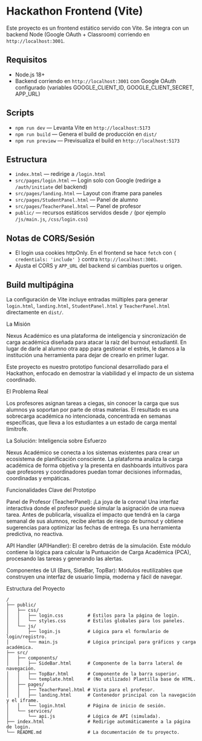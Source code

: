 # Hackathon Frontend (Vite)

Este proyecto es un frontend estático servido con Vite. Se integra con un backend Node (Google OAuth + Classroom) corriendo en `http://localhost:3001`.

## Requisitos

- Node.js 18+
- Backend corriendo en `http://localhost:3001` con Google OAuth configurado (variables GOOGLE_CLIENT_ID, GOOGLE_CLIENT_SECRET, APP_URL)

## Scripts

- `npm run dev` — Levanta Vite en `http://localhost:5173`
- `npm run build` — Genera el build de producción en `dist/`
- `npm run preview` — Previsualiza el build en `http://localhost:5173`

## Estructura

- `index.html` — redirige a `/login.html`
- `src/pages/login.html` — Login solo con Google (redirige a `/auth/initiate` del backend)
- `src/pages/landing.html` — Layout con iframe para paneles
- `src/pages/StudentPanel.html` — Panel de alumno
- `src/pages/TeacherPanel.html` — Panel de profesor
- `public/` — recursos estáticos servidos desde `/` (por ejemplo `/js/main.js`, `/css/login.css`)

## Notas de CORS/Sesión

- El login usa cookies httpOnly. En el frontend se hace `fetch` con `{ credentials: 'include' }` contra `http://localhost:3001`.
- Ajusta el CORS y `APP_URL` del backend si cambias puertos u origen.

## Build multipágina

La configuración de Vite incluye entradas múltiples para generar `login.html`, `landing.html`, `StudentPanel.html` y `TeacherPanel.html` directamente en `dist/`.

La Misión

Nexus Académico es una plataforma de inteligencia y sincronización de carga académica diseñada para atacar la raíz del burnout estudiantil. En lugar de darle al alumno otra app para gestionar el estrés, le damos a la institución una herramienta para dejar de crearlo en primer lugar.

Este proyecto es nuestro prototipo funcional desarrollado para el Hackathon, enfocado en demostrar la viabilidad y el impacto de un sistema coordinado.

El Problema Real

Los profesores asignan tareas a ciegas, sin conocer la carga que sus alumnos ya soportan por parte de otras materias. El resultado es una sobrecarga académica no intencionada, concentrada en semanas específicas, que lleva a los estudiantes a un estado de carga mental limítrofe.

La Solución: Inteligencia sobre Esfuerzo

Nexus Académico se conecta a los sistemas existentes para crear un ecosistema de planificación consciente. La plataforma analiza la carga académica de forma objetiva y la presenta en dashboards intuitivos para que profesores y coordinadores puedan tomar decisiones informadas, coordinadas y empáticas.

Funcionalidades Clave del Prototipo

Panel de Profesor (TeacherPanel): ¡La joya de la corona! Una interfaz interactiva donde el profesor puede simular la asignación de una nueva tarea. Antes de publicarla, visualiza el impacto que tendrá en la carga semanal de sus alumnos, recibe alertas de riesgo de burnout y obtiene sugerencias para optimizar las fechas de entrega. Es una herramienta predictiva, no reactiva.

API Handler (APIHandler): El cerebro detrás de la simulación. Este módulo contiene la lógica para calcular la Puntuación de Carga Académica (PCA), procesando las tareas y generando las alertas.

Componentes de UI (Bars, SideBar, TopBar): Módulos reutilizables que construyen una interfaz de usuario limpia, moderna y fácil de navegar.

Estructura del Proyecto

```
/
├── public/
│   ├── css/
│   │   ├── login.css         # Estilos para la página de login.
│   │   └── styles.css        # Estilos globales para los paneles.
│   └── js/
│       ├── login.js          # Lógica para el formulario de login/registro.
│       └── main.js           # Lógica principal para gráficos y carga académica.
├── src/
│   ├── components/
│   │   ├── SideBar.html      # Componente de la barra lateral de navegación.
│   │   ├── TopBar.html       # Componente de la barra superior.
│   │   └── template.html     # (No utilizado) Plantilla base de HTML.
│   ├── pages/
│   │   ├── TeacherPanel.html # Vista para el profesor.
│   │   ├── landing.html      # Contenedor principal con la navegación y el iframe.
│   │   └── login.html        # Página de inicio de sesión.
│   └── services/
│       └── api.js            # Lógica de API (simulada).
├── index.html                # Redirige automáticamente a la página de login.
└── README.md                 # La documentación de tu proyecto.

```
